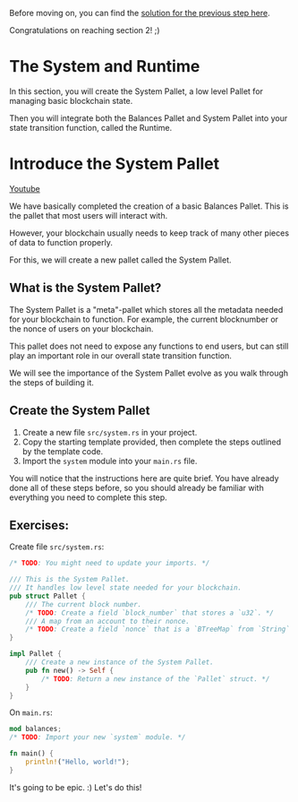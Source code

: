 Before moving on, you can find the [solution for the previous step here](https://gist.github.com/nomadbitcoin/afd212bee56108f0cd87c712ad5d3fdf).

Congratulations on reaching section 2! ;)

# The System and Runtime

In this section, you will create the System Pallet, a low level Pallet for managing basic blockchain state.

Then you will integrate both the Balances Pallet and System Pallet into your state transition function, called the Runtime.

# Introduce the System Pallet

[Youtube](https://www.youtube.com/watch?v=8Tyhf6jtHpI)

We have basically completed the creation of a basic Balances Pallet. This is the pallet that most users will interact with.

However, your blockchain usually needs to keep track of many other pieces of data to function properly.

For this, we will create a new pallet called the System Pallet.

## What is the System Pallet?

The System Pallet is a "meta"-pallet which stores all the metadata needed for your blockchain to function. For example, the current blocknumber or the nonce of users on your blockchain.

This pallet does not need to expose any functions to end users, but can still play an important role in our overall state transition function.

We will see the importance of the System Pallet evolve as you walk through the steps of building it.

## Create the System Pallet

1. Create a new file `src/system.rs` in your project.
2. Copy the starting template provided, then complete the steps outlined by the template code.
3. Import the `system` module into your `main.rs` file.

You will notice that the instructions here are quite brief. You have already done all of these steps before, so you should already be familiar with everything you need to complete this step.


## Exercises:

Create file `src/system.rs`:
```rust
/* TODO: You might need to update your imports. */

/// This is the System Pallet.
/// It handles low level state needed for your blockchain.
pub struct Pallet {
	/// The current block number.
	/* TODO: Create a field `block_number` that stores a `u32`. */
	/// A map from an account to their nonce.
	/* TODO: Create a field `nonce` that is a `BTreeMap` from `String` to `u32`. */
}

impl Pallet {
	/// Create a new instance of the System Pallet.
	pub fn new() -> Self {
		/* TODO: Return a new instance of the `Pallet` struct. */
	}
}
```
On `main.rs`:
```rust
mod balances;
/* TODO: Import your new `system` module. */

fn main() {
	println!("Hello, world!");
}
```

It's going to be epic. :) Let's do this!